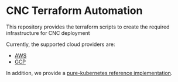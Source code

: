 # CNC Terraform Automation

This repository provides the terraform scripts to create the required infrastructure for CNC deployment

Currently, the supported cloud providers are:
- [AWS](./aws)
- [GCP](./gcp)

In addition, we provide a [pure-kubernetes reference implementation](./kubernetes).
